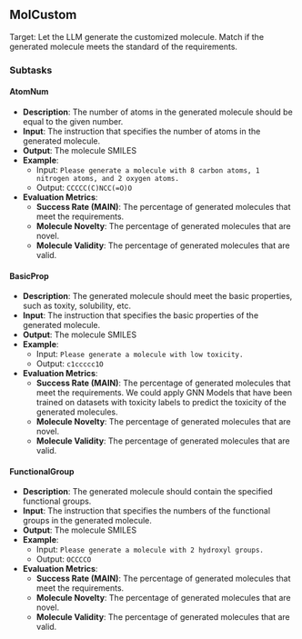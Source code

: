## MolCustom
Target: Let the LLM generate the customized molecule. Match if the generated molecule meets the standard of the requirements.

### Subtasks

#### AtomNum
- **Description**: The number of atoms in the generated molecule should be equal to the given number.   
- **Input**: The instruction that specifies the number of atoms in the generated molecule.
- **Output**: The molecule SMILES
- **Example**: 
  - Input: `Please generate a molecule with 8 carbon atoms, 1 nitrogen atoms, and 2 oxygen atoms.`
  - Output: `CCCCC(C)NCC(=O)O`
- **Evaluation Metrics**: 
  - **Success Rate (MAIN)**: The percentage of generated molecules that meet the requirements. 
  - **Molecule Novelty**: The percentage of generated molecules that are novel.
  - **Molecule Validity**: The percentage of generated molecules that are valid.

#### BasicProp
- **Description**: The generated molecule should meet the basic properties, such as toxity, solubility, etc.
- **Input**: The instruction that specifies the basic properties of the generated molecule.
- **Output**: The molecule SMILES
- **Example**: 
  - Input: `Please generate a molecule with low toxicity.`
  - Output: `c1ccccc1O`
- **Evaluation Metrics**: 
  - **Success Rate (MAIN)**: The percentage of generated molecules that meet the requirements. We could apply GNN Models that have been trained on datasets with toxicity labels to predict the toxicity of the generated molecules.
  - **Molecule Novelty**: The percentage of generated molecules that are novel.
  - **Molecule Validity**: The percentage of generated molecules that are valid.

#### FunctionalGroup
- **Description**: The generated molecule should contain the specified functional groups.
- **Input**: The instruction that specifies the numbers of the functional groups in the generated molecule.
- **Output**: The molecule SMILES
- **Example**: 
  - Input: `Please generate a molecule with 2 hydroxyl groups.`
  - Output: `OCCCCO`
- **Evaluation Metrics**:
    - **Success Rate (MAIN)**: The percentage of generated molecules that meet the requirements. 
    - **Molecule Novelty**: The percentage of generated molecules that are novel.
    - **Molecule Validity**: The percentage of generated molecules that are valid.